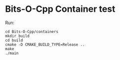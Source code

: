 # Bits-O-Cpp Container test

Run:

```console
cd Bits-O-Cpp/containers
mkdir build
cd build
cmake -D CMAKE_BUILD_TYPE=Release ..
make
./main
```
